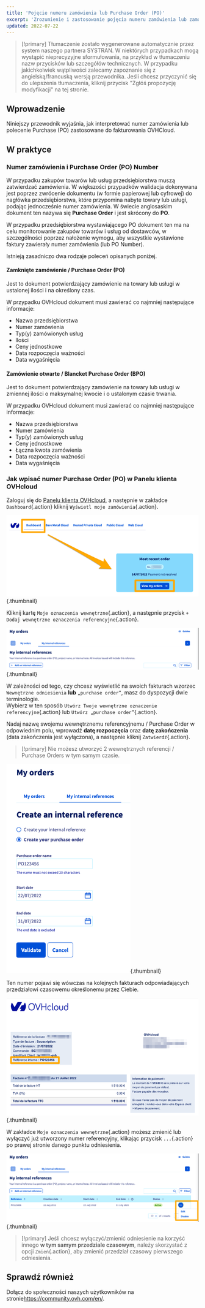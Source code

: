 ```yaml
---
title: 'Pojęcie numeru zamówienia lub Purchase Order (PO)'
excerpt: 'Zrozumienie i zastosowanie pojęcia numeru zamówienia lub zamówienia w ramach regulowania należności za faktury OVHcloud'
updated: 2022-07-22
---
```


> [!primary]
> Tłumaczenie zostało wygenerowane automatycznie przez system naszego partnera SYSTRAN. W niektórych przypadkach mogą wystąpić nieprecyzyjne sformułowania, na przykład w tłumaczeniu nazw przycisków lub szczegółów technicznych. W przypadku jakichkolwiek wątpliwości zalecamy zapoznanie się z angielską/francuską wersją przewodnika. Jeśli chcesz przyczynić się do ulepszenia tłumaczenia, kliknij przycisk "Zgłóś propozycję modyfikacji" na tej stronie.
>


## Wprowadzenie

Niniejszy przewodnik wyjaśnia, jak interpretować numer zamówienia lub polecenie Purchase (PO) zastosowane do fakturowania OVHCloud.

## W praktyce

### Numer zamówienia i Purchase Order (PO) Number

W przypadku zakupów towarów lub usług przedsiębiorstwa muszą zatwierdzać zamówienia. W większości przypadków walidacja dokonywana jest poprzez zwrócenie dokumentu (w formie papierowej lub cyfrowej) do nagłówka przedsiębiorstwa, które przypomina nabyte towary lub usługi, podając jednocześnie numer zamówienia.
W świecie anglosaskim dokument ten nazywa się **Purchase Order** i jest skrócony do **PO**.

W przypadku przedsiębiorstwa wystawiającego PO dokument ten ma na celu monitorowanie zakupów towarów i usług od dostawców, w szczególności poprzez nałożenie wymogu, aby wszystkie wystawione faktury zawierały numer zamówienia (lub PO Number).

Istnieją zasadniczo dwa rodzaje poleceń opisanych poniżej.

#### Zamknięte zamówienie / Purchase Order (PO)

Jest to dokument potwierdzający zamówienie na towary lub usługi w ustalonej ilości i na określony czas.

W przypadku OVHcloud dokument musi zawierać co najmniej następujące informacje:

* Nazwa przedsiębiorstwa
* Numer zamówienia
* Typ(y) zamówionych usług
* Ilości
* Ceny jednostkowe
* Data rozpoczęcia ważności
* Data wygaśnięcia

#### Zamówienie otwarte / Blancket Purchase Order (BPO)

Jest to dokument potwierdzający zamówienie na towary lub usługi w zmiennej ilości o maksymalnej kwocie i o ustalonym czasie trwania.

W przypadku OVHcloud dokument musi zawierać co najmniej następujące informacje:

* Nazwa przedsiębiorstwa
* Numer zamówienia
* Typ(y) zamówionych usług
* Ceny jednostkowe
* Łączna kwota zamówienia
* Data rozpoczęcia ważności
* Data wygaśnięcia

### Jak wpisać numer Purchase Order (PO) w Panelu klienta OVHcloud

Zaloguj się do [Panelu klienta OVHcloud](https://www.ovh.com/auth/?action=gotomanager&from=https://www.ovh.pl/&ovhSubsidiary=pl), a następnie w zakładce `Dashboard`{.action} kliknij `Wyświetl moje zamówienia`{.action}.

![Panel klienta](images/internalreference00.png){.thumbnail}

Kliknij kartę `Moje oznaczenia wewnętrzne`{.action}, a następnie przycisk `+ Dodaj wewnętrzne oznaczenia referencyjne`{.action}.

![Panel klienta](images/internalreference01.png){.thumbnail}

W zależności od tego, czy chcesz wyświetlić na swoich fakturach wzorzec `Wewnętrzne odniesienia` **lub**  `„purchase order”`, masz do dyspozycji dwie terminologie.<br>
Wybierz w ten sposób `Utwórz Twoje wewnętrzne oznaczenie referencyjne`{.action} lub `Utwórz „purchase order”`{.action}.

Nadaj nazwę swojemu wewnętrznemu referencyjnemu / Purchase Order w odpowiednim polu, wprowadź **datę rozpoczęcia** oraz **datę zakończenia** (data zakończenia jest wyłączona), a następnie kliknij `Zatwierdź`{.action}.

> [!primary]
> Nie możesz utworzyć 2 wewnętrznych referencji / Purchase Orders w tym samym czasie.

![Panel klienta](images/internalreference02.png){.thumbnail}

Ten numer pojawi się wówczas na kolejnych fakturach odpowiadających przedziałowi czasowemu określonemu przez Ciebie.

![Panel klienta](images/internalreference03.png){.thumbnail}

W zakładce `Moje oznaczenia wewnętrzne`{.action} możesz zmienić lub wyłączyć już utworzony numer referencyjny, klikając przycisk `...`{.action} po prawej stronie danego punktu odniesienia.

![Panel klienta](images/internalreference04.png){.thumbnail}

> [!primary]
> Jeśli chcesz wyłączyć/zmienić odniesienie na korzyść innego **w tym samym przedziale czasowym**, należy skorzystać z opcji `Zmień`{.action}, aby zmienić przedział czasowy pierwszego odniesienia.

## Sprawdź również

Dołącz do społeczności naszych użytkowników na stronie<https://community.ovh.com/en/>.